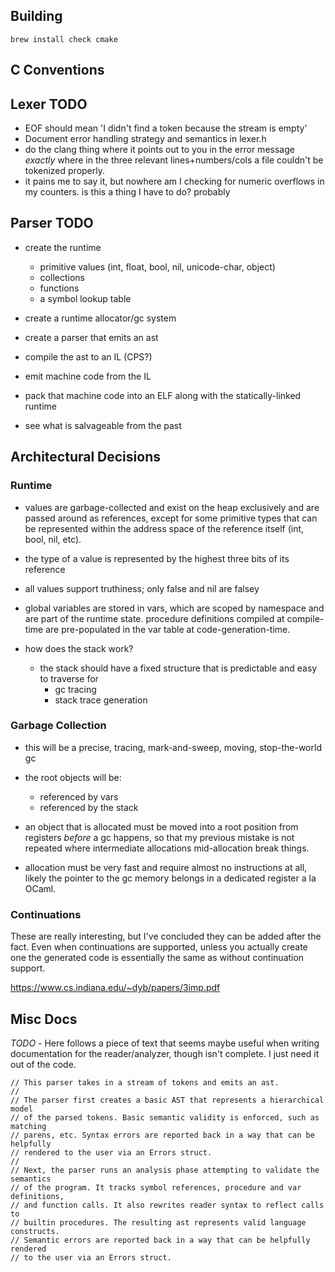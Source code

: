 ## Building

```
brew install check cmake
```

## C Conventions

## Lexer TODO
* EOF should mean 'I didn't find a token because the stream is empty'
* Document error handling strategy and semantics in lexer.h
* do the clang thing where it points out to you in the error message *exactly* 
  where in the three relevant lines+numbers/cols a file couldn't be tokenized 
  properly.
* it pains me to say it, but nowhere am I checking for numeric overflows in 
  my counters. is this a thing I have to do? probably

## Parser TODO
* create the runtime 
  - primitive values (int, float, bool, nil, unicode-char, object)
  - collections
  - functions
  - a symbol lookup table
* create a runtime allocator/gc system
* create a parser that emits an ast 
* compile the ast to an IL (CPS?)
* emit machine code from the IL
* pack that machine code into an ELF along with the statically-linked runtime


* see what is salvageable from the past


## Architectural Decisions

### Runtime
- values are garbage-collected and exist on the heap exclusively and are passed 
  around as references, except for some primitive types that can be represented 
  within the address space of the reference itself (int, bool, nil, etc).
  
- the type of a value is represented by the highest three bits of its reference

- all values support truthiness; only false and nil are falsey

- global variables are stored in vars, which are scoped by namespace and are part 
  of the runtime state. procedure definitions compiled at compile-time are 
  pre-populated in the var table at code-generation-time.
  
- how does the stack work?
  - the stack should have a fixed structure that is predictable and easy to traverse for
    - gc tracing
    - stack trace generation

### Garbage Collection

- this will be a precise, tracing, mark-and-sweep, moving, stop-the-world gc

- the root objects will be:
    - referenced by vars
    - referenced by the stack
    
- an object that is allocated must be moved into a root position from registers
  _before_ a gc happens, so that my previous mistake is not repeated where 
  intermediate allocations mid-allocation break things.
  
- allocation must be very fast and require almost no instructions at all, likely
  the pointer to the gc memory belongs in a dedicated register a la OCaml.
  
### Continuations
These are really interesting, but I've concluded they can be added after the fact.
Even when continuations are supported, unless you actually create one the generated
code is essentially the same as without continuation support.

https://www.cs.indiana.edu/~dyb/papers/3imp.pdf

## Misc Docs

*TODO* - Here follows a piece of text that seems maybe useful when writing 
documentation for the reader/analyzer, though isn't complete. I just need it 
out of the code.

```
// This parser takes in a stream of tokens and emits an ast.
//
// The parser first creates a basic AST that represents a hierarchical model
// of the parsed tokens. Basic semantic validity is enforced, such as matching
// parens, etc. Syntax errors are reported back in a way that can be helpfully
// rendered to the user via an Errors struct.
//
// Next, the parser runs an analysis phase attempting to validate the semantics
// of the program. It tracks symbol references, procedure and var definitions,
// and function calls. It also rewrites reader syntax to reflect calls to
// builtin procedures. The resulting ast represents valid language constructs.
// Semantic errors are reported back in a way that can be helpfully rendered
// to the user via an Errors struct.
```
